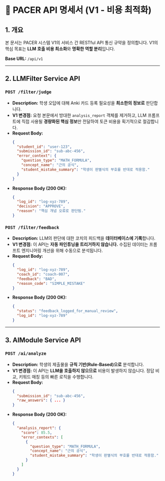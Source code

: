 # 📜 PACER API 명세서 (V1 - 비용 최적화)

## 1. 개요

본 문서는 PACER 시스템 V1의 서비스 간 RESTful API 통신 규약을 정의합니다. V1의 핵심 목표는 **LLM 호출 비용 최소화**와 **명확한 역할 분리**입니다.

**Base URL:** `/api/v1`

---

## 2. LLMFilter Service API

### `POST /filter/judge`

*   **Description:** 학생 오답에 대해 Anki 카드 등록 필요성을 **최소한의 정보로** 판단합니다.
*   **V1 변경점:** 요청 본문에서 방대한 `analysis_report` 객체를 제거하고, LLM 프롬프트에 직접 사용될 **경량화된 핵심 정보**만 전달하여 토큰 비용을 획기적으로 절감합니다.
*   **Request Body:**
    ```json
    {
      "student_id": "user-123",
      "submission_id": "sub-abc-456",
      "error_context": {
        "question_type": "MATH_FORMULA",
        "concept_name": "근의 공식",
        "student_mistake_summary": "학생이 판별식의 부호를 반대로 적용함."
      }
    }
    ```
*   **Response Body (200 OK):**
    ```json
    {
      "log_id": "log-xyz-789",
      "decision": "APPROVE",
      "reason": "핵심 개념 오류로 판단됨."
    }
    ```

### `POST /filter/feedback`

*   **Description:** LLM의 판단에 대한 코치의 피드백을 **데이터베이스에 기록**합니다.
*   **V1 변경점:** 이 API는 **자동 파인튜닝을 트리거하지 않습니다.** 수집된 데이터는 프롬프트 엔지니어링 개선을 위해 수동으로 분석됩니다.
*   **Request Body:**
    ```json
    {
      "log_id": "log-xyz-789",
      "coach_id": "coach-007",
      "feedback": "BAD",
      "reason_code": "SIMPLE_MISTAKE"
    }
    ```
*   **Response Body (200 OK):**
    ```json
    {
      "status": "feedback_logged_for_manual_review",
      "log_id": "log-xyz-789"
    }
    ```

---

## 3. AIModule Service API

### `POST /ai/analyze`

*   **Description:** 학생의 제출물을 **규칙 기반(Rule-Based)으로** 분석합니다.
*   **V1 변경점:** 이 API는 **LLM을 호출하지 않으므로** 비용이 발생하지 않습니다. 정답 비교, 키워드 매칭 등의 빠른 로직을 수행합니다.
*   **Request Body:**
    ```json
    {
      "submission_id": "sub-abc-456",
      "raw_answers": { ... }
    }
    ```
*   **Response Body (200 OK):**
    ```json
    {
      "analysis_report": {
        "score": 85.5,
        "error_contexts": [
          {
            "question_type": "MATH_FORMULA",
            "concept_name": "근의 공식",
            "student_mistake_summary": "학생이 판별식의 부호를 반대로 적용함."
          }
        ]
      }
    }
    ```